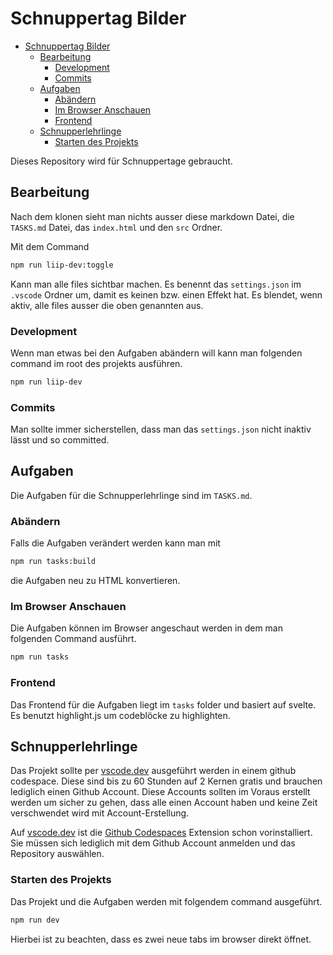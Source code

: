 # Schnuppertag Bilder

- [Schnuppertag Bilder](#schnuppertag-bilder)
  - [Bearbeitung](#bearbeitung)
    - [Development](#development)
    - [Commits](#commits)
  - [Aufgaben](#aufgaben)
    - [Abändern](#abändern)
    - [Im Browser Anschauen](#im-browser-anschauen)
    - [Frontend](#frontend)
  - [Schnupperlehrlinge](#schnupperlehrlinge)
    - [Starten des Projekts](#starten-des-projekts)

Dieses Repository wird für Schnuppertage gebraucht.

## Bearbeitung

Nach dem klonen sieht man nichts ausser diese markdown Datei, die `TASKS.md` Datei, das `index.html` und den `src` Ordner.

Mit dem Command

```bash
npm run liip-dev:toggle
```

Kann man alle files sichtbar machen. Es benennt das `settings.json` im `.vscode` Ordner um, damit es keinen bzw. einen Effekt hat. Es blendet, wenn aktiv, alle files ausser die oben genannten aus.

### Development

Wenn man etwas bei den Aufgaben abändern will kann man folgenden command im root des projekts ausführen.

```bash
npm run liip-dev
```

### Commits

Man sollte immer sicherstellen, dass man das `settings.json` nicht inaktiv lässt und so committed.

## Aufgaben

Die Aufgaben für die Schnupperlehrlinge sind im `TASKS.md`.

### Abändern

Falls die Aufgaben verändert werden kann man mit

```bash
npm run tasks:build
```

die Aufgaben neu zu HTML konvertieren.

### Im Browser Anschauen

Die Aufgaben können im Browser angeschaut werden in dem man folgenden Command ausführt.

```bash
npm run tasks
```

### Frontend

Das Frontend für die Aufgaben liegt im `tasks` folder und basiert auf svelte. Es benutzt highlight.js um codeblöcke zu highlighten.

## Schnupperlehrlinge

Das Projekt sollte per [vscode.dev](https://vscode.dev) ausgeführt werden in einem github codespace. Diese sind bis zu 60 Stunden auf 2 Kernen gratis und brauchen lediglich einen Github Account. Diese Accounts sollten im Voraus erstellt werden um sicher zu gehen, dass alle einen Account haben und keine Zeit verschwendet wird mit Account-Erstellung.

Auf [vscode.dev](https://vscode.dev) ist die [Github Codespaces](https://marketplace.visualstudio.com/items?itemName=GitHub.codespaces) Extension schon vorinstalliert. Sie müssen sich lediglich mit dem Github Account anmelden und das Repository auswählen.

### Starten des Projekts

Das Projekt und die Aufgaben werden mit folgendem command ausgeführt.

```bash
npm run dev
```

Hierbei ist zu beachten, dass es zwei neue tabs im browser direkt öffnet.
